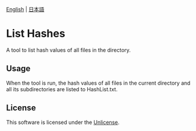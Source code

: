 [English](README.md) | [日本語](README.ja.md)

# List Hashes

A tool to list hash values of all files in the directory.

## Usage

When the tool is run, the hash values of all files in the current directory and all its subdirectories are listed to HashList.txt.

## License

This software is licensed under the [Unlicense](LICENSE).
